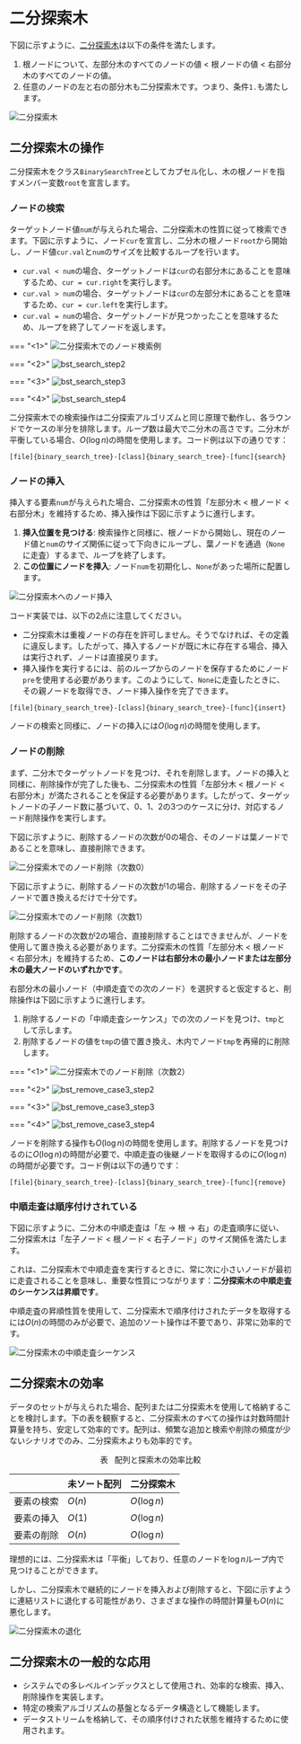 # 二分探索木

下図に示すように、<u>二分探索木</u>は以下の条件を満たします。

1. 根ノードについて、左部分木のすべてのノードの値 $<$ 根ノードの値 $<$ 右部分木のすべてのノードの値。
2. 任意のノードの左と右の部分木も二分探索木です。つまり、条件`1.`も満たします。

![二分探索木](binary_search_tree.assets/binary_search_tree.png)

## 二分探索木の操作

二分探索木をクラス`BinarySearchTree`としてカプセル化し、木の根ノードを指すメンバー変数`root`を宣言します。

### ノードの検索

ターゲットノード値`num`が与えられた場合、二分探索木の性質に従って検索できます。下図に示すように、ノード`cur`を宣言し、二分木の根ノード`root`から開始し、ノード値`cur.val`と`num`のサイズを比較するループを行います。

- `cur.val < num`の場合、ターゲットノードは`cur`の右部分木にあることを意味するため、`cur = cur.right`を実行します。
- `cur.val > num`の場合、ターゲットノードは`cur`の左部分木にあることを意味するため、`cur = cur.left`を実行します。
- `cur.val = num`の場合、ターゲットノードが見つかったことを意味するため、ループを終了してノードを返します。

=== "<1>"
    ![二分探索木でのノード検索例](binary_search_tree.assets/bst_search_step1.png)

=== "<2>"
    ![bst_search_step2](binary_search_tree.assets/bst_search_step2.png)

=== "<3>"
    ![bst_search_step3](binary_search_tree.assets/bst_search_step3.png)

=== "<4>"
    ![bst_search_step4](binary_search_tree.assets/bst_search_step4.png)

二分探索木での検索操作は二分探索アルゴリズムと同じ原理で動作し、各ラウンドでケースの半分を排除します。ループ数は最大で二分木の高さです。二分木が平衡している場合、$O(\log n)$の時間を使用します。コード例は以下の通りです：

```src
[file]{binary_search_tree}-[class]{binary_search_tree}-[func]{search}
```

### ノードの挿入

挿入する要素`num`が与えられた場合、二分探索木の性質「左部分木 < 根ノード < 右部分木」を維持するため、挿入操作は下図に示すように進行します。

1. **挿入位置を見つける**: 検索操作と同様に、根ノードから開始し、現在のノード値と`num`のサイズ関係に従って下向きにループし、葉ノードを通過（`None`に走査）するまで、ループを終了します。
2. **この位置にノードを挿入**: ノード`num`を初期化し、`None`があった場所に配置します。

![二分探索木へのノード挿入](binary_search_tree.assets/bst_insert.png)

コード実装では、以下の2点に注意してください。

- 二分探索木は重複ノードの存在を許可しません。そうでなければ、その定義に違反します。したがって、挿入するノードが既に木に存在する場合、挿入は実行されず、ノードは直接戻ります。
- 挿入操作を実行するには、前のループからのノードを保存するためにノード`pre`を使用する必要があります。このようにして、`None`に走査したときに、その親ノードを取得でき、ノード挿入操作を完了できます。

```src
[file]{binary_search_tree}-[class]{binary_search_tree}-[func]{insert}
```

ノードの検索と同様に、ノードの挿入には$O(\log n)$の時間を使用します。

### ノードの削除

まず、二分木でターゲットノードを見つけ、それを削除します。ノードの挿入と同様に、削除操作が完了した後も、二分探索木の性質「左部分木 < 根ノード < 右部分木」が満たされることを保証する必要があります。したがって、ターゲットノードの子ノード数に基づいて、0、1、2の3つのケースに分け、対応するノード削除操作を実行します。

下図に示すように、削除するノードの次数が$0$の場合、そのノードは葉ノードであることを意味し、直接削除できます。

![二分探索木でのノード削除（次数0）](binary_search_tree.assets/bst_remove_case1.png)

下図に示すように、削除するノードの次数が$1$の場合、削除するノードをその子ノードで置き換えるだけで十分です。

![二分探索木でのノード削除（次数1）](binary_search_tree.assets/bst_remove_case2.png)

削除するノードの次数が$2$の場合、直接削除することはできませんが、ノードを使用して置き換える必要があります。二分探索木の性質「左部分木 $<$ 根ノード $<$ 右部分木」を維持するため、**このノードは右部分木の最小ノードまたは左部分木の最大ノードのいずれかです**。

右部分木の最小ノード（中順走査での次のノード）を選択すると仮定すると、削除操作は下図に示すように進行します。

1. 削除するノードの「中順走査シーケンス」での次のノードを見つけ、`tmp`として示します。
2. 削除するノードの値を`tmp`の値で置き換え、木内でノード`tmp`を再帰的に削除します。

=== "<1>"
    ![二分探索木でのノード削除（次数2）](binary_search_tree.assets/bst_remove_case3_step1.png)

=== "<2>"
    ![bst_remove_case3_step2](binary_search_tree.assets/bst_remove_case3_step2.png)

=== "<3>"
    ![bst_remove_case3_step3](binary_search_tree.assets/bst_remove_case3_step3.png)

=== "<4>"
    ![bst_remove_case3_step4](binary_search_tree.assets/bst_remove_case3_step4.png)

ノードを削除する操作も$O(\log n)$の時間を使用します。削除するノードを見つけるのに$O(\log n)$の時間が必要で、中順走査の後継ノードを取得するのに$O(\log n)$の時間が必要です。コード例は以下の通りです：

```src
[file]{binary_search_tree}-[class]{binary_search_tree}-[func]{remove}
```

### 中順走査は順序付けされている

下図に示すように、二分木の中順走査は「左 $\rightarrow$ 根 $\rightarrow$ 右」の走査順序に従い、二分探索木は「左子ノード $<$ 根ノード $<$ 右子ノード」のサイズ関係を満たします。

これは、二分探索木で中順走査を実行するときに、常に次に小さいノードが最初に走査されることを意味し、重要な性質につながります：**二分探索木の中順走査のシーケンスは昇順です**。

中順走査の昇順性質を使用して、二分探索木で順序付けされたデータを取得するには$O(n)$の時間のみが必要で、追加のソート操作は不要であり、非常に効率的です。

![二分探索木の中順走査シーケンス](binary_search_tree.assets/bst_inorder_traversal.png)

## 二分探索木の効率

データのセットが与えられた場合、配列または二分探索木を使用して格納することを検討します。下の表を観察すると、二分探索木のすべての操作は対数時間計算量を持ち、安定して効率的です。配列は、頻繁な追加と検索や削除の頻度が少ないシナリオでのみ、二分探索木よりも効率的です。

<p align="center"> 表 <id> &nbsp; 配列と探索木の効率比較 </p>

|                | 未ソート配列    | 二分探索木        |
| -------------- | -------------- | ------------------ |
| 要素の検索      | $O(n)$         | $O(\log n)$        |
| 要素の挿入      | $O(1)$         | $O(\log n)$        |
| 要素の削除      | $O(n)$         | $O(\log n)$        |

理想的には、二分探索木は「平衡」しており、任意のノードを$\log n$ループ内で見つけることができます。

しかし、二分探索木で継続的にノードを挿入および削除すると、下図に示すように連結リストに退化する可能性があり、さまざまな操作の時間計算量も$O(n)$に悪化します。

![二分探索木の退化](binary_search_tree.assets/bst_degradation.png)

## 二分探索木の一般的な応用

- システムでの多レベルインデックスとして使用され、効率的な検索、挿入、削除操作を実装します。
- 特定の検索アルゴリズムの基盤となるデータ構造として機能します。
- データストリームを格納して、その順序付けされた状態を維持するために使用されます。